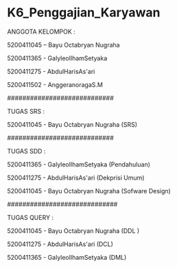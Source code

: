 # K6_Penggajian_Karyawan
ANGGOTA KELOMPOK :

5200411045 – Bayu Octabryan Nugraha

5200411365 - GalyleoIlhamSetyaka

5200411275 - AbdulHarisAs'ari

5200411502 - AnggeranoragaS.M

############################

TUGAS SRS :

5200411045 - Bayu Octabryan Nugraha (SRS)

############################

TUGAS SDD :

5200411365 - GalyleoIlhamSetyaka (Pendahuluan)

5200411275 - AbdulHarisAs'ari (Dekprisi Umum)

5200411045 - Bayu Octabryan Nugraha (Sofware Design)

#############################

TUGAS QUERY  :

5200411045 - Bayu Octabryan Nugraha (DDL )

5200411275 - AbdulHarisAs'ari (DCL)

5200411365 - GalyleoIlhamSetyaka (DML)
